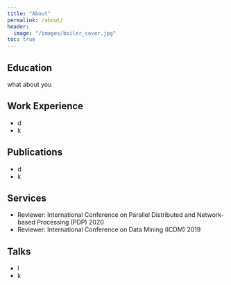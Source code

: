 ```yaml
---
title: "About"
permalink: /about/
header:
  image: "/images/boiler_cover.jpg"
toc: true
---
```



## Education
what about you

## Work Experience
- d
- k

## Publications
- d
- k

## Services
- Reviewer: International Conference on Parallel Distributed and Network-based Processing (PDP) 2020
- Reviewer: International Conference on Data Mining (ICDM) 2019

## Talks
- l
- k